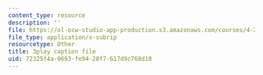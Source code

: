 ```yaml
---
content_type: resource
description: ''
file: https://ol-ocw-studio-app-production.s3.amazonaws.com/courses/4-241j-theory-of-city-form-spring-2013/72325f4a0693fe9428f7617d9c760d10_lKy6EMP3Yhw.srt
file_type: application/x-subrip
resourcetype: Other
title: 3play caption file
uid: 72325f4a-0693-fe94-28f7-617d9c760d10
---
```

